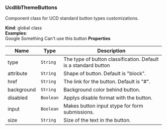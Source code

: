 <a name="UcdlibThemeButtons"></a>

### UcdlibThemeButtons
Component class for UCD standard button types customizations.

**Kind**: global class  
**Examples**:             
        <ucd-theme-button href="https://www.google.com/" type="alt2" attribute="round">
            Google Something
        </ucd-theme-button> 
        <ucd-theme-button type="invert" size="sm" disabled>
            Can't use this button
        </ucd-theme-button> 
**Properties**

| Name | Type | Description |
| --- | --- | --- |
| type | <code>String</code> | The type of button classification. Default is a standard button |
| attribute | <code>String</code> | Shape of button. Default is "block".|
| href | <code>String</code> | The link for the button. Default is "#".|
| background | <code>String</code> | Background color behind button. |
| disabled | <code>Boolean</code> | Applys disable format with the button. |
| input | <code>Boolean</code> | Makes button input stype for form submissions. |
| size | <code>String</code> | Size of the text in the button. |
